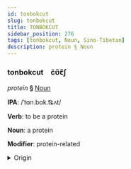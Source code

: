 ```yaml
---
id: tonbokcut
slug: tonbokcut
title: TONBOKCUT
sidebar_position: 276
tags: [tonbokcut, Noun, Sino-Tibetan]
description: protein § Noun
---
```


### tonbokcut&emsp;<span kind="abugida">c̃ʋ̑ꞇ̆ʃ</span>

*protein* **§** [Noun](../../tags/Noun)

**IPA**: /ˈtɑn.bɑk.t͡ɕʌt/

**Verb**: to be a protein

**Noun**: a protein

**Modifier**: protein-related

<details>
    <summary>Origin</summary>
    Hakka 蛋白質 tan4 pag6 zed5 /tʰan.pʰak.tse̞t/<br/>
    <em>Sino-Tibetan Language Family</em>
</details>